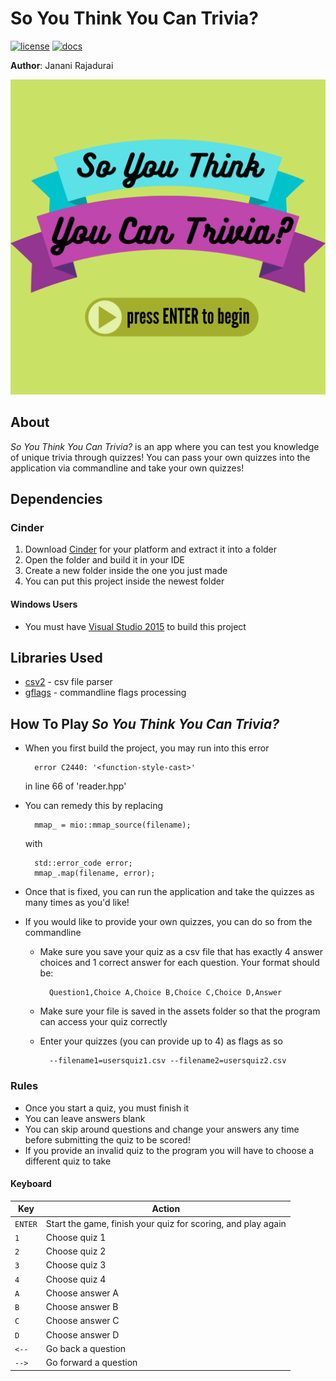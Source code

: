 # So You Think You Can Trivia?

[![license](https://img.shields.io/badge/license-MIT-green)](LICENSE)
[![docs](https://img.shields.io/badge/docs-yes-brightgreen)](docs/README.md)


**Author**: Janani Rajadurai

![image info](./assets/backgrounds/coverpage.png)

## About
_So You Think You Can Trivia?_ is an app where you can test you knowledge of unique trivia through quizzes! You can
 pass your own quizzes into the application via commandline and take your own quizzes!


## Dependencies
### Cinder
1. Download [Cinder](https://libcinder.org/) for your platform and extract it into a folder
2. Open the folder and build it in your IDE
3. Create a new folder inside the one you just made
4. You can put this project inside the newest folder
#### Windows Users
- You must have [Visual Studio 2015](https://visualstudio.microsoft.com/) to build this project

## Libraries Used
- [csv2](https://github.com/p-ranav/csv2) - csv file parser
- [gflags](https://github.com/gflags/gflags) - commandline flags processing

## How To Play _So You Think You Can Trivia?_
- When you first build the project, you may run into this error

        error C2440: '<function-style-cast>'

  in line 66 of 'reader.hpp'
- You can remedy this by replacing

        mmap_ = mio::mmap_source(filename);
  with
   
        std::error_code error;
        mmap_.map(filename, error);
- Once that is fixed, you can run the application and take the quizzes as many times as you'd like!
- If you would like to provide your own quizzes, you can do so from the commandline
    - Make sure you save your quiz as a csv file that has exactly 4 answer choices and 1 correct answer for each 
    question. Your format should be:
            
            Question1,Choice A,Choice B,Choice C,Choice D,Answer
    - Make sure your file is saved in the assets folder so that the program can access your quiz correctly
    - Enter your quizzes (you can provide up to 4) as flags as so
    
            --filename1=usersquiz1.csv --filename2=usersquiz2.csv
### Rules
- Once you start a quiz, you must finish it
- You can leave answers blank
- You can skip around questions and change your answers any time before submitting the quiz to be scored!
- If you provide an invalid quiz to the program you will have to choose a different quiz to take
#### Keyboard

| Key     | Action                                                      |
|---------|-------------------------------------------------------------|
| `ENTER` | Start the game, finish your quiz for scoring, and play again|                         |
| `1`     | Choose quiz 1                                               |
| `2`     | Choose quiz 2                                               |
| `3`     | Choose quiz 3                                               |
| `4`     | Choose quiz 4                                               |
| `A`     | Choose answer A                                             |
| `B`     | Choose answer B                                             |
| `C`     | Choose answer C                                             |
| `D`     | Choose answer D                                             |
| `<--`   | Go back a question                                          |
| `-->`   | Go forward a question                                       |
